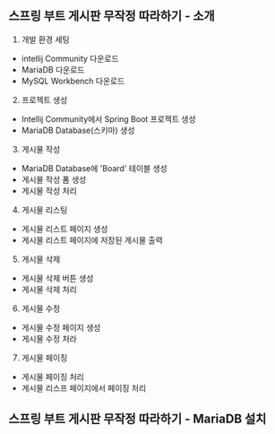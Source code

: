 ## 스프링 부트 게시판 무작정 따라하기 - 소개

1. 개발 환경 세팅
- intellij Community 다운로드
- MariaDB 다운로드
- MySQL Workbench 다운로드


2. 프로젝트 생성
- Intellij Community에서 Spring Boot 프로젝트 생성
- MariaDB Database(스키마) 생성


3. 게시물 작성
- MariaDB Database에 'Board' 테이블 생성
- 게시물 작성 폼 생성
- 게시물 작성 처리


4. 게시물 리스팅
- 게시물 리스트 페이지 생성
- 게시물 리스트 페이지에 저장된 게시물 출력


5. 게시물 삭제
- 게시물 삭제 버튼 생성
- 게시물 삭제 처리


6. 게시물 수정
- 게시물 수정 페이지 생성
- 게시물 수정 처라


7. 게시물 페이징
- 게시물 페이징 처리
- 게시물 리스프 페이지에서 페이징 처리


## 스프링 부트 게시판 무작정 따라하기 - MariaDB 설치




